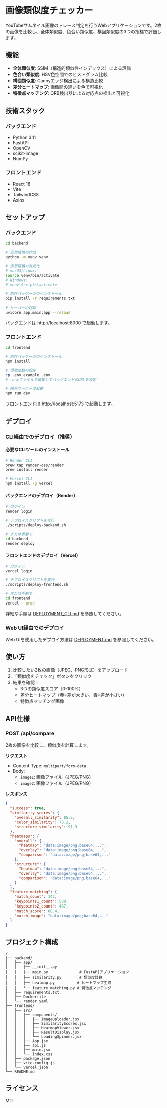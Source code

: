 # 画像類似度チェッカー

YouTubeサムネイル画像のトレース判定を行うWebアプリケーションです。2枚の画像を比較し、全体類似度、色合い類似度、構図類似度の3つの指標で評価します。

## 機能

- **全体類似度**: SSIM（構造的類似性インデックス）による評価
- **色合い類似度**: HSV色空間でのヒストグラム比較
- **構図類似度**: Cannyエッジ検出による構造比較
- **差分ヒートマップ**: 画像間の違いを色で可視化
- **特徴点マッチング**: ORB検出器による対応点の検出と可視化

## 技術スタック

### バックエンド
- Python 3.11
- FastAPI
- OpenCV
- scikit-image
- NumPy

### フロントエンド
- React 18
- Vite
- TailwindCSS
- Axios

## セットアップ

### バックエンド

```bash
cd backend

# 仮想環境の作成
python -m venv venv

# 仮想環境の有効化
# macOS/Linux:
source venv/bin/activate
# Windows:
# venv\Scripts\activate

# 依存パッケージのインストール
pip install -r requirements.txt

# サーバーの起動
uvicorn app.main:app --reload
```

バックエンドは http://localhost:8000 で起動します。

### フロントエンド

```bash
cd frontend

# 依存パッケージのインストール
npm install

# 環境変数の設定
cp .env.example .env
# .envファイルを編集してバックエンドのURLを設定

# 開発サーバーの起動
npm run dev
```

フロントエンドは http://localhost:5173 で起動します。

## デプロイ

### CLI経由でのデプロイ（推奨）

#### 必要なCLIツールのインストール

```bash
# Render CLI
brew tap render-oss/render
brew install render

# Vercel CLI
npm install -g vercel
```

#### バックエンドのデプロイ（Render）

```bash
# ログイン
render login

# デプロイスクリプトを実行
./scripts/deploy-backend.sh

# または手動で
cd backend
render deploy
```

#### フロントエンドのデプロイ（Vercel）

```bash
# ログイン
vercel login

# デプロイスクリプトを実行
./scripts/deploy-frontend.sh

# または手動で
cd frontend
vercel --prod
```

詳細な手順は [DEPLOYMENT_CLI.md](DEPLOYMENT_CLI.md) を参照してください。

### Web UI経由でのデプロイ

Web UIを使用したデプロイ方法は [DEPLOYMENT.md](DEPLOYMENT.md) を参照してください。

## 使い方

1. 比較したい2枚の画像（JPEG、PNG形式）をアップロード
2. 「類似度をチェック」ボタンをクリック
3. 結果を確認：
   - 3つの類似度スコア（0-100%）
   - 差分ヒートマップ（赤=差が大きい、青=差が小さい）
   - 特徴点マッチング画像

## API仕様

### POST /api/compare

2枚の画像を比較し、類似度を計算します。

**リクエスト**
- Content-Type: `multipart/form-data`
- Body:
  - `image1`: 画像ファイル（JPEG/PNG）
  - `image2`: 画像ファイル（JPEG/PNG）

**レスポンス**
```json
{
  "success": true,
  "similarity_scores": {
    "overall_similarity": 85.5,
    "color_similarity": 78.2,
    "structure_similarity": 91.3
  },
  "heatmaps": {
    "overall": {
      "heatmap": "data:image/png;base64,...",
      "overlay": "data:image/png;base64,...",
      "comparison": "data:image/png;base64,..."
    },
    "structure": {
      "heatmap": "data:image/png;base64,...",
      "overlay": "data:image/png;base64,...",
      "comparison": "data:image/png;base64,..."
    }
  },
  "feature_matching": {
    "match_count": 142,
    "keypoints1_count": 500,
    "keypoints2_count": 487,
    "match_score": 68.4,
    "match_image": "data:image/png;base64,..."
  }
}
```

## プロジェクト構成

```
/
├── backend/
│   ├── app/
│   │   ├── __init__.py
│   │   ├── main.py              # FastAPIアプリケーション
│   │   ├── similarity.py        # 類似度計算
│   │   ├── heatmap.py          # ヒートマップ生成
│   │   └── feature_matching.py # 特徴点マッチング
│   ├── requirements.txt
│   ├── Dockerfile
│   └── render.yaml
├── frontend/
│   ├── src/
│   │   ├── components/
│   │   │   ├── ImageUploader.jsx
│   │   │   ├── SimilarityScores.jsx
│   │   │   ├── HeatmapViewer.jsx
│   │   │   ├── ResultDisplay.jsx
│   │   │   └── LoadingSpinner.jsx
│   │   ├── App.jsx
│   │   ├── api.js
│   │   ├── main.jsx
│   │   └── index.css
│   ├── package.json
│   ├── vite.config.js
│   └── vercel.json
└── README.md
```

## ライセンス

MIT

